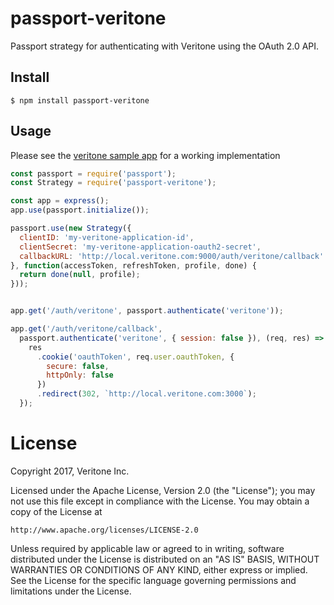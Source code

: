 # passport-veritone
Passport strategy for authenticating with Veritone using the OAuth 2.0 API.


## Install

    $ npm install passport-veritone

## Usage
Please see the [veritone sample app](https://github.com/veritone/veritone-sample-app-react/blob/develop/server.js) for a working implementation

```javascript
const passport = require('passport');
const Strategy = require('passport-veritone');

const app = express();
app.use(passport.initialize());

passport.use(new Strategy({
  clientID: 'my-veritone-application-id',
  clientSecret: 'my-veritone-application-oauth2-secret',
  callbackURL: 'http://local.veritone.com:9000/auth/veritone/callback'
}, function(accessToken, refreshToken, profile, done) {
  return done(null, profile);
}));


app.get('/auth/veritone', passport.authenticate('veritone'));

app.get('/auth/veritone/callback',
  passport.authenticate('veritone', { session: false }), (req, res) => {
    res
      .cookie('oauthToken', req.user.oauthToken, {
        secure: false,
        httpOnly: false
      })
      .redirect(302, `http://local.veritone.com:3000`);
  });
```


# License
Copyright 2017, Veritone Inc.

Licensed under the Apache License, Version 2.0 (the "License");
you may not use this file except in compliance with the License.
You may obtain a copy of the License at

    http://www.apache.org/licenses/LICENSE-2.0

Unless required by applicable law or agreed to in writing, software
distributed under the License is distributed on an "AS IS" BASIS,
WITHOUT WARRANTIES OR CONDITIONS OF ANY KIND, either express or implied.
See the License for the specific language governing permissions and
limitations under the License.
